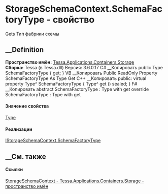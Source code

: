 # StorageSchemaContext.SchemaFactoryType - свойство
Gets Тип фабрики схемы
## __Definition
 **Пространство имён:**
[Tessa.Applications.Containers.Storage](N_Tessa_Applications_Containers_Storage.htm)  
 **Сборка:** Tessa (в Tessa.dll) Версия: 3.6.0.17
C# __Копировать
     public Type SchemaFactoryType { get; }
VB __Копировать
     Public ReadOnly Property SchemaFactoryType As Type
    	Get
C++ __Копировать
     public:
    virtual property Type^ SchemaFactoryType {
    	Type^ get () sealed;
    }
F# __Копировать
     abstract SchemaFactoryType : Type with get
    override SchemaFactoryType : Type with get
#### Значение свойства
[Type](https://learn.microsoft.com/dotnet/api/system.type)
#### Реализации
[IStorageSchemaContext.SchemaFactoryType](P_Tessa_Applications_Containers_Storage_IStorageSchemaContext_SchemaFactoryType.htm)  
##  __См. также
#### Ссылки
[StorageSchemaContext -
](T_Tessa_Applications_Containers_Storage_StorageSchemaContext.htm)
[Tessa.Applications.Containers.Storage - пространство
имён](N_Tessa_Applications_Containers_Storage.htm)
